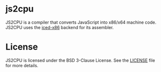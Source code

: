# js2cpu
JS2CPU is a compiler that converts JavaScript into x86/x64 machine code.
JS2CPU uses the [iced-x86](https://github.com/icedland/iced) backend for its assembler.

# License
JS2CPU is licensed under the BSD 3-Clause License. See the [LICENSE](LICENSE)
file for more details.